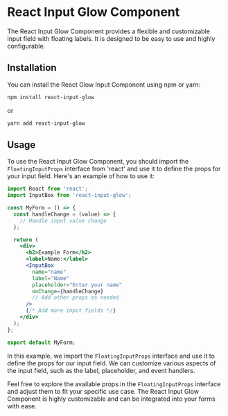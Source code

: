 # React Input Glow Component

The React Input Glow Component provides a flexible and customizable input field with floating labels. It is designed to be easy to use and highly configurable.

## Installation

You can install the React Glow Input Component using npm or yarn:

```sh
npm install react-input-glow
```

or

```sh
yarn add react-input-glow
```

## Usage

To use the React Input Glow Component, you should import the `FloatingInputProps` interface from 'react' and use it to define the props for your input field. Here's an example of how to use it:

```jsx
import React from 'react';
import InputBox from 'react-input-glow';

const MyForm = () => {
  const handleChange = (value) => {
    // Handle input value change
  };

  return (
    <div>
      <h2>Example Form</h2>
      <label>Name:</label>
      <InputBox
        name="name"
        label="Name"
        placeholder="Enter your name"
        onChange={handleChange}
        // Add other props as needed
      />
      {/* Add more input fields */}
    </div>
  );
};

export default MyForm;
```

In this example, we import the `FloatingInputProps` interface and use it to define the props for our input field. We can customize various aspects of the input field, such as the label, placeholder, and event handlers.

Feel free to explore the available props in the `FloatingInputProps` interface and adjust them to fit your specific use case. The React Input Glow Component is highly customizable and can be integrated into your forms with ease.
